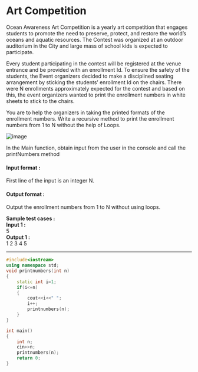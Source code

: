 # Art Competition

 

Ocean Awareness Art Competition is a yearly art competition that engages students to promote the need to preserve, protect, and restore the world’s oceans and aquatic resources. The Contest was organized at an outdoor auditorium in the City and large mass of school kids is expected to participate.

 

Every student participating in the contest will be registered at the venue entrance and be provided with an enrollment Id. To ensure the safety of the students, the Event organizers decided to make a disciplined seating arrangement by sticking the students’ enrollment Id on the chairs. There were N enrollments approximately expected for the contest and based on this, the event organizers wanted to print the enrollment numbers in white sheets to stick to the chairs.

 

You are to help the organizers in taking the printed formats of the enrollment numbers. Write a recursive method to print the enrollment numbers from 1 to N without the help of Loops.

![image](https://github.com/king-ronin04/CPP-Learning/assets/103017387/3572fc42-d872-4f11-8e65-c7bb0680cfb3)


In the Main function, obtain input from the user in the console and call the printNumbers method 


#### Input format :
First line of the input is an integer N.

#### Output format :
Output the enrollment numbers from 1 to N without using loops.

**Sample test cases :<br>
Input 1 :<br>**
5<br>
**Output 1 :<br>**
1 2 3 4 5 


-------------------------------------------------------------------------------------------------------------------------------------------------------------------


```cpp
#include<iostream>
using namespace std;
void printnumbers(int n)
{
    static int i=1;
    if(i<=n)
    {
        cout<<i<<" ";
        i++;
        printnumbers(n);
    }
}

int main()
{
    int n;
    cin>>n;
    printnumbers(n);
    return 0;
}
```





